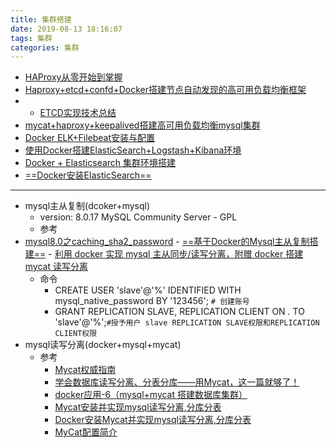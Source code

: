 ```yaml
---
title: 集群搭建
date: 2019-08-13 18:16:07
tags: 集群
categories: 集群
---
```

- [HAProxy从零开始到掌握](https://www.jianshu.com/p/c9f6d55288c0)
- [Haproxy+etcd+confd+Docker搭建节点自动发现的高可用负载均衡框架](https://www.jianshu.com/p/bc85a54f98ff)
- - [ETCD实现技术总结](https://www.jianshu.com/p/d63265949e52) 
- [mycat+haproxy+keepalived搭建高可用负载均衡mysql集群](https://www.jianshu.com/p/c7c178e29af9)
- [Docker ELK+Filebeat安装与配置](https://www.jianshu.com/p/5df9db5cda8f)
- [使用Docker搭建ElasticSearch+Logstash+Kibana环境](https://www.jianshu.com/p/406a0f5aa03a)
- [Docker + Elasticsearch 集群环境搭建](https://www.jianshu.com/p/991c74a1bbf7)
- [==Docker安装ElasticSearch==](https://blog.csdn.net/u014526891/article/details/82822647)
<!--more-->
---------------------------
-  mysql主从复制(dcoker+mysql)
    - version: 8.0.17 MySQL Community Server - GPL
    - 参考
- [mysql8.0之caching_sha2_password](https://zhuanlan.zhihu.com/p/48263574)
        - [==基于Docker的Mysql主从复制搭建==](https://www.cnblogs.com/songwenjie/p/9371422.html)
        - [利用 docker 实现 mysql 主从同步/读写分离，附赠 docker 搭建 mycat 读写分离](https://www.jianshu.com/p/0439206e1f28)
    - 命令
        - CREATE USER  'slave'@'%' IDENTIFIED WITH mysql_native_password BY '123456'; `# 创建账号`
        - GRANT REPLICATION SLAVE, REPLICATION CLIENT ON *.* TO 'slave'@'%';`#授予用户 slave REPLICATION SLAVE权限和REPLICATION CLIENT权限`
-  mysql读写分离(docker+mysql+mycat)
     - 参考
        - [Mycat权威指南](http://www.mycat.io/document/Mycat_V1.6.0.pdf)
        - [学会数据库读写分离、分表分库——用Mycat，这一篇就够了！](https://www.jianshu.com/p/2d1a81b2dafc)
        - [docker应用-6（mysql+mycat 搭建数据库集群）](https://www.cnblogs.com/gtarcoder/p/6432906.html)
        - [Mycat安装并实现mysql读写分离,分库分表](https://blog.csdn.net/Amor_Leo/article/details/85204592)
        - [Docker安装Mycat并实现mysql读写分离,分库分表](https://blog.csdn.net/Amor_Leo/article/details/85218405)
        - [MyCat配置简介](https://www.jianshu.com/p/f15d64fcb2f3)